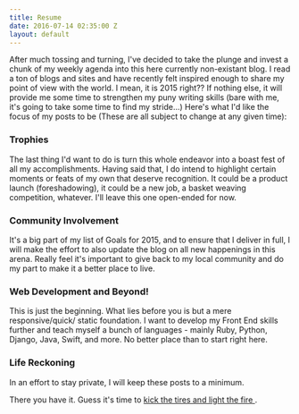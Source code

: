 ```yaml
---
title: Resume
date: 2016-07-14 02:35:00 Z
layout: default
---
```


After much tossing and turning, I've decided to take the plunge and invest a chunk of my weekly agenda into this here currently non-existant blog. I read a ton of blogs and sites and have recently felt inspired enough to share my point of view with the world. I mean, it is 2015 right?? If nothing else, it will provide me some time to strengthen my puny writing skills (bare with me, it's going to take some time to find my stride...) Here's what I'd like the focus of my posts to be (These are all subject to change at any given time):

### Trophies

The last thing I'd want to do is turn this whole endeavor into a boast fest of all my accomplishments. Having said that, I do intend to highlight certain moments or feats of my own that deserve recognition. It could be a  product launch (foreshadowing), it could be a new job, a basket weaving competition, whatever. I'll leave this one open-ended for now.

### Community Involvement

It's a big part of my list of Goals for 2015, and to ensure that I deliver in full, I will make the effort to also update the blog on all new happenings in this arena. Really feel it's important to give back to my local community and do my part to make it a better place to live. 


### Web Development and Beyond!

This is just the beginning. What lies before you is but a mere responsive/quick/ static foundation. I want to develop my Front End skills further and teach myself a bunch of languages - mainly Ruby, Python, Django, Java, Swift, and more. No better place than to start right here.

### Life Reckoning 

In an effort to stay private, I will keep these posts to a minimum. 

There you have it. Guess it's time to [ kick the tires and light the fire ](https://www.youtube.com/watch?v=2F1bMG9wzXY) .

